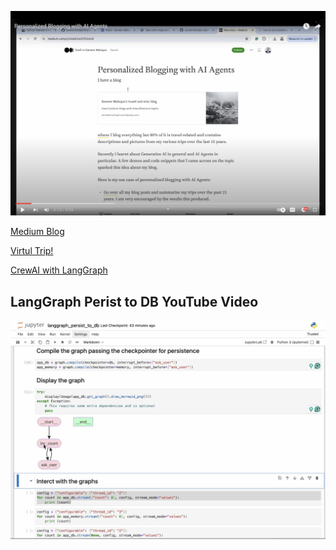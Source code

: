 [![Personalized Blogging with AI Agents Use Case](PersonalizedBlogging.png)](https://youtu.be/2t3Za-DHH0M)

[Medium Blog](https://sameermahajan.medium.com/personalized-blogging-with-ai-agents-3da8b3ad2f63)

[Virtul Trip!](https://sameermahajan.wordpress.com/2024/06/12/athens-to-santorini-a-week-in-greece/)

[CrewAI with LangGraph](https://github.com/joaomdmoura/crewAI-examples/tree/main/CrewAI-LangGraph)

## LangGraph Perist to DB YouTube Video

[![LangGraph Persistence to DB](LangGraph_Persistence_to_DB.png)](https://youtu.be/GqKUmrd5FEk)
